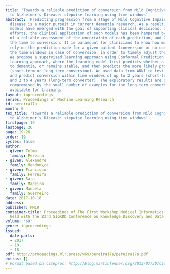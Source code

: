 ```yaml
---
title: 'Towards a reliable prediction of conversion from Mild Cognitive Impairment
  to Alzheimer’s Disease: stepwise learning using time windows'
abstract: 'Predicting progression from a stage of Mild Cognitive Impairment to Alzheimer’s
  disease is a major pursuit in current dementia research. As a result, many prognostic
  models have emerged with the goal of supporting clinical decisions. Despite the
  efforts, the clinical application of such models has been hampered by: 1) the lack
  of a reliable assessment of the uncertainty of each prediction, and 2) not knowing
  the time to conversion. It is paramount for clinicians to know how much they can
  rely on the prediction made for a given patient (conversion or no conversion), and
  the time windows in case of conversion, in order to timely adjust the treatments.
  We propose a supervised learning approach using Conformal Prediction and a stepwise
  learning approach, where the learning model first predicts whether a patient converts
  to dementia, or remains stable, and then predicts the more likely progression window
  (short-term or long-term conversion). We used data from ADNI to test the approach
  and predict conversion within time windows of up to 2 years (short-term converter)
  and 2 to 4 years (long-term converter). The exploratory results are promising but
  compromised by the small number of examples for the long-term converting patients,
  available for training.'
layout: inproceedings
series: Proceedings of Machine Learning Research
id: pereira17a
month: 0
tex_title: 'Towards a reliable prediction of conversion from Mild Cognitive Impairment
  to Alzheimer’s Disease: stepwise learning using time windows'
firstpage: 19
lastpage: 26
page: 19-26
order: 19
cycles: false
author:
- given: Telma
  family: Pereira
- given: Alexandre
  family: Mendon\ca
- given: Francisco
  family: Ferreira
- given: Sara
  family: Madeira
- given: Manuela
  family: Guerreiro
date: 2017-10-18
address: 
publisher: PMLR
container-title: Proceedings of The First Workshop Medical Informatics and Healthcare
  held with the 23rd SIGKDD Conference on Knowledge Discovery and Data Mining
volume: '69'
genre: inproceedings
issued:
  date-parts:
  - 2017
  - 10
  - 18
pdf: http://proceedings.mlr.press/v69/pereira17a/pereira17a.pdf
extras: []
# Format based on citeproc: http://blog.martinfenner.org/2013/07/30/citeproc-yaml-for-bibliographies/
---
```


